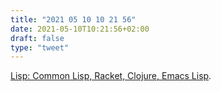 ```yaml
---
title: "2021 05 10 10 21 56"
date: 2021-05-10T10:21:56+02:00
draft: false
type: "tweet"
---
```

[Lisp: Common Lisp, Racket, Clojure, Emacs Lisp](https://hyperpolyglot.org/lisp).
